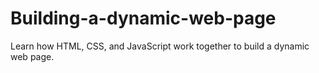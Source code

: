# Building-a-dynamic-web-page
Learn how HTML, CSS, and JavaScript work together to build a dynamic web page. 
